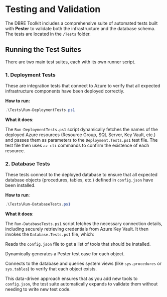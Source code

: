# Testing and Validation

The DBRE Toolkit includes a comprehensive suite of automated tests built with **Pester** to validate both the infrastructure and the database schema. The tests are located in the `/Tests` folder.

## Running the Test Suites

There are two main test suites, each with its own runner script.

### 1. Deployment Tests

These are integration tests that connect to Azure to verify that all expected infrastructure components have been deployed correctly.

**How to run:**

```powershell
.\Tests\Run-DeploymentTests.ps1
```

**What it does**:

The `Run-DeploymentTests.ps1` script dynamically fetches the names of the deployed Azure resources (Resource Group, SQL Server, Key Vault, etc.) and passes them as parameters to the `Deployment.Tests.ps1` test file. The test file then uses `az cli` commands to confirm the existence of each resource.

### 2. Database Tests

These tests connect to the deployed database to ensure that all expected database objects (procedures, tables, etc.) defined in `config.json` have been installed.

**How to run**:

```PowerShell
.\Tests\Run-DatabaseTests.ps1 
```

**What it does**:

The `Run-DatabaseTests.ps1` script fetches the necessary connection details, including securely retrieving credentials from Azure Key Vault. It then invokes the `Database.Tests.ps1` file, which:

Reads the `config.json` file to get a list of tools that should be installed.

Dynamically generates a Pester test case for each object.

Connects to the database and queries system views (like `sys.procedures` or `sys.tables`) to verify that each object exists.

This data-driven approach ensures that as you add new tools to `config.json`, the test suite automatically expands to validate them without needing to write new test code.